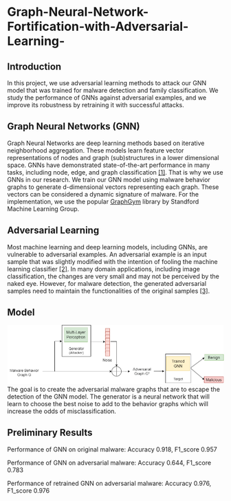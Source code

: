 # Graph-Neural-Network-Fortification-with-Adversarial-Learning-

## Introduction
In this project, we use adversarial learning methods to attack our GNN model that was trained for malware detection and family classification. We study the performance of GNNs against adversarial examples, and we improve its robustness by retraining it with successful attacks.

## Graph Neural Networks (GNN)
Graph Neural Networks are deep learning methods based on iterative neighborhood aggregation. These models learn feature vector representations of nodes and graph (sub)structures in a lower dimensional space. GNNs have demonstrated state-of-the-art performance in many tasks, including node, edge, and graph classification [\[1\]](https://arxiv.org/pdf/1810.00826.pdf). That is why we use GNNs in our research.
We train our GNN model using malware behavior graphs to generate d-dimensional vectors representing each graph. These vectors  can be considered a dynamic signature of malware.
For the implementation, we use the popular [GraphGym](https://github.com/snap-stanford/GraphGym) library by Standford Machine Learning Group.

## Adversarial Learning
Most machine learning and deep learning models, including GNNs, are vulnerable to adversarial examples. An adversarial example is an input sample that was slightly modified with the intention of fooling the machine learning classifier [\[2\]](https://arxiv.org/pdf/1804.00097.pdf).
In many domain applications, including image classification, the changes are very small and may not be perceived by the naked eye. However, for malware detection, the generated adversarial samples need to maintain the functionalities of the original samples [\[3\]](https://nrl.northumbria.ac.uk/id/eprint/49453/1/Accepted%20Manuscript.pdf).

## Model
![alt text](Images/Model.png)
The goal is to create the adversarial malware graphs that are to escape the detection of the GNN model. The generator is a neural network that will learn to choose the best noise to add to the behavior graphs which will increase the odds of misclassification.

## Preliminary Results

Performance of GNN on original malware: Accuracy 0.918, F1_score 0.957

Performance of GNN on adversarial malware: Accuracy 0.644, F1_score 0.783

Performance of retrained GNN on adversarial malware: Accuracy 0.976, F1_score 0.976
